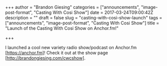 +++
author = "Brandon Giesing"
categories = ["announcements", "image-post-format", "Casting With Cosi Show"]
date = 2017-03-24T09:00:42Z
description = ""
draft = false
slug = "casting-with-cosi-show-launch"
tags = ["announcements", "image-post-format", "Casting With Cosi Show"]
title = "Launch of the Casting With Cosi Show on Anchor.fm!"

+++

I launched a cool new variety radio show/podcast on Anchor.fm
[https://anchor.fm]! Check it out at the show page
[http://brandongiesing.com/cwcshow].